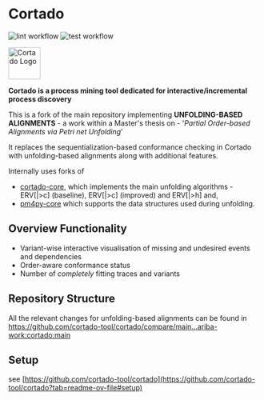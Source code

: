 # Cortado

![lint workflow](https://github.com/cortado-tool/cortado/actions/workflows/lint.yml/badge.svg)
![test workflow](https://github.com/cortado-tool/cortado/actions/workflows/test.yml/badge.svg)

<img width="64" src="src/frontend/src/assets/icons/png/64x64.png" alt="Cortado Logo"/>

**Cortado is a process mining tool dedicated for interactive/incremental process discovery**

This is a fork of the main repository implementing **UNFOLDING-BASED ALIGNMENTS** - a work within a Master's thesis on - '_Partial Order-based Alignments via Petri net Unfolding_'

It replaces the sequentialization-based conformance checking in Cortado with unfolding-based alignments along with additional features. 

Internally uses forks of 
- [cortado-core](https://github.com/ariba-work/cortado-core), which implements the main unfolding algorithms - ERV[|>c] (baseline), ERV[|>c] (improved) and ERV[|>h] and,
- [pm4py-core](https://github.com/ariba-work/pm4py-core/tree/unfolding) which supports the data structures used during unfolding. 

## Overview Functionality

- Variant-wise interactive visualisation of missing and undesired events and dependencies
- Order-aware conformance status
- Number of _completely_ fitting traces and variants

## Repository Structure 

All the relevant changes for unfolding-based alignments can be found in https://github.com/cortado-tool/cortado/compare/main...ariba-work:cortado:main

## Setup

see [https://github.com/cortado-tool/cortado](https://github.com/cortado-tool/cortado?tab=readme-ov-file#setup)


